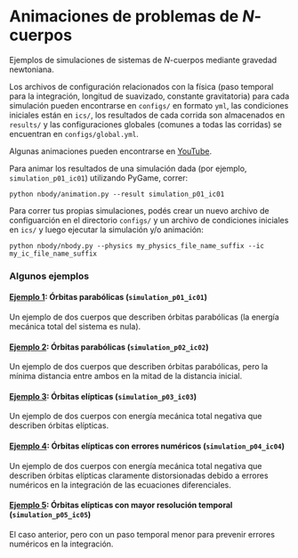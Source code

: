 # Animaciones de problemas de $N$-cuerpos

Ejemplos de simulaciones de sistemas de $N$-cuerpos mediante gravedad newtoniana.

Los archivos de configuración relacionados con la física (paso temporal para la integración, longitud de suavizado, constante gravitatoria) para cada simulación pueden encontrarse en `configs/` en formato `yml`, las condiciones iniciales están en `ics/`, los resultados de cada corrida son almacenados en `results/` y las configuraciones globales (comunes a todas las corridas) se encuentran en `configs/global.yml`.

Algunas animaciones pueden encontrarse en [YouTube](https://www.youtube.com/fgiza/videos).

Para animar los resultados de una simulación dada (por ejemplo, `simulation_p01_ic01`) utilizando PyGame, correr:

```
python nbody/animation.py --result simulation_p01_ic01
```

Para correr tus propias simulaciones, podés crear un nuevo archivo de configuarción en el directorio `configs/` y un archivo de condiciones iniciales en `ics/` y luego ejecutar la simulación y/o animación:

```
python nbody/nbody.py --physics my_physics_file_name_suffix --ic my_ic_file_name_suffix
```

### Algunos ejemplos

#### [Ejemplo 1](https://youtu.be/I3U7MGbQIdA): Órbitas parabólicas (`simulation_p01_ic01`)

Un ejemplo de dos cuerpos que describen órbitas parabólicas (la energía mecánica total del sistema es nula).

#### [Ejemplo 2](https://youtu.be/8C-GpehjkiU): Órbitas parabólicas (`simulation_p02_ic02`)

Un ejemplo de dos cuerpos que describen órbitas parabólicas, pero la mínima distancia entre ambos en la mitad de la distancia inicial.

#### [Ejemplo 3](https://youtu.be/itIvMWKCWQ0): Órbitas elípticas (`simulation_p03_ic03`)

Un ejemplo de dos cuerpos con energía mecánica total negativa que describen órbitas elípticas.

#### [Ejemplo 4](https://youtu.be/DUorm2F3x1w): Órbitas elípticas con errores numéricos (`simulation_p04_ic04`)

Un ejemplo de dos cuerpos con energía mecánica total negativa que describen órbitas elípticas claramente distorsionadas debido a errores numéricos en la integración de las ecuaciones diferenciales.

#### [Ejemplo 5](https://youtu.be/Qin4mXVgOFM): Órbitas elípticas con mayor resolución temporal (`simulation_p05_ic05`)

El caso anterior, pero con un paso temporal menor para prevenir errores numéricos en la integración.

